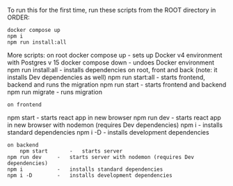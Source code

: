 To run this for the first time, run these scripts from the ROOT directory in ORDER:

    docker compose up
    npm i
    npm run install:all


More scripts:
	on root
	docker compose up	-	sets up Docker v4 environment with Postgres v 15
	docker compose down	-	undoes Docker environment
	npm run install:all	-	installs dependencies on root, front and back (note: it installs Dev dependencies as well)
	npm run start:all	-	starts frontend, backend and runs the migration
	npm run start		-	starts frontend and backend
	npm run migrate		-	runs migration

	on frontend
npm start		-	starts react app in new browser
	npm run dev		-	starts react app in new browser with nodemon (requires Dev dependencies)
	npm i			-	installs standard dependencies
	npm i -D		-	installs development dependencies

	on backend
    	npm start		-	starts server
	npm run dev		-	starts server with nodemon (requires Dev dependencies)
	npm i			-	installs standard dependencies
	npm i -D		-	installs development dependencies

